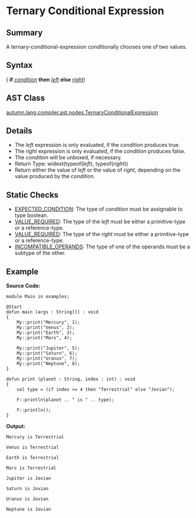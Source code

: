 # Ternary Conditional Expression

## Summary

A ternary-conditional-expression conditionally chooses one of two values.

## Syntax

<div class="syntax">
( <b>if</b> <i><a href="Expression.md">condition</a></i> <b>then</b> <i><a href="Expression.md">left</a></i> <b>else</b> <i><a href="Expression.md">right</a></i>)<br>
</div>

## AST Class

[autumn.lang.compiler.ast.nodes.TernaryConditionalExpression](https://www.mackenziehigh.com/autumn/javadoc/autumn/lang/compiler/ast/nodes/TernaryConditionalExpression.html)

## Details

+ The <i>left</i> expression is only evaluated, if the <i>condition</i> produces true.
+ The <i>right</i> expression is only evaluated, if the <i>condition</i> produces false.
+ The <i>condition</i> will be unboxed, if necessary.
+ Return Type: widest(typeof(<i>left</i>), typeof(<i>right</i>))
+ Return either the value of <i>left</i> or the value of <i>right</i>, depending on the value produced by the <i>condition</i>.

## Static Checks

+ [EXPECTED_CONDITION](https://www.mackenziehigh.com/autumn/javadoc/autumn/lang/compiler/errors/ErrorCode.html#EXPECTED_CONDITION): The type of <i><i>condition</i></i> must be assignable to type boolean.
+ [VALUE_REQUIRED](https://www.mackenziehigh.com/autumn/javadoc/autumn/lang/compiler/errors/ErrorCode.html#VALUE_REQUIRED): The type of the <i>left</i> must be either a primitive-type or a reference-type.
+ [VALUE_REQUIRED](https://www.mackenziehigh.com/autumn/javadoc/autumn/lang/compiler/errors/ErrorCode.html#VALUE_REQUIRED): The type of the <i>right</i> must be either a primitive-type or a reference-type.
+ [INCOMPATIBLE_OPERANDS](https://www.mackenziehigh.com/autumn/javadoc/autumn/lang/compiler/errors/ErrorCode.html#INCOMPATIBLE_OPERANDS): The type of one of the operands must be a subtype of the other.

## Example

**Source Code:**

```plain
module Main in examples;

@Start
defun main (args : String[]) : void
{
    My::print("Mercury", 1);
    My::print("Venus", 2);
    My::print("Earth", 3);
    My::print("Mars", 4);

    My::print("Jupiter", 5);
    My::print("Saturn", 6);
    My::print("Uranus", 7);
    My::print("Neptune", 8);
}

defun print (planet : String, index : int) : void
{
    val type = (if index <= 4 then "Terrestrial" else "Jovian");

    F::println(planet .. " is " .. type);

    F::println();
}
```

**Output:**

```plain
Mercury is Terrestrial

Venus is Terrestrial

Earth is Terrestrial

Mars is Terrestrial

Jupiter is Jovian

Saturn is Jovian

Uranus is Jovian

Neptune is Jovian
```

